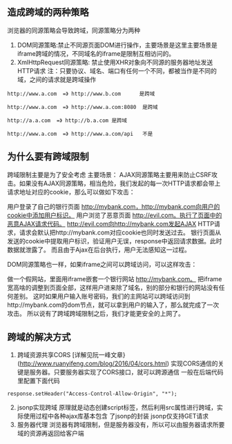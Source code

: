 ## 造成跨域的两种策略
浏览器的同源策略会导致跨域，同源策略分为两种
1. DOM同源策略:禁止不同源页面DOM进行操作，主要场景是这里主要场景是iframe跨域的情况，不同域名的iframe是限制互相访问的。
2. XmlHttpRequest同源策略: 禁止使用XHR对象向不同源的服务器地址发送HTTP请求
注：只要协议、域名、端口有任何一个不同，都被当作是不同的域，之间的请求就是跨域操作
```
http://www.a.com  =》 http://www.b.com      是跨域

http://www.a.com  =》 http://www.a.com:8080  是跨域

http://a.a.com  =》 http://b.a.com 是跨域

http://www.a.com  =》 http://www.a.com/api   不是
```
## 为什么要有跨域限制
跨域限制主要是为了安全考虑
主要场景：
AJAX同源策略主要用来防止CSRF攻击。如果没有AJAX同源策略，相当危险，我们发起的每一次HTTP请求都会带上请求地址对应的cookie，那么可以做如下攻击：

用户登录了自己的银行页面 http://mybank.com，http://mybank.com向用户的cookie中添加用户标识。
用户浏览了恶意页面 http://evil.com。执行了页面中的恶意AJAX请求代码。
http://evil.com向http://mybank.com发起AJAX HTTP请求，请求会默认把http://mybank.com对应cookie也同时发送过去。
银行页面从发送的cookie中提取用户标识，验证用户无误，response中返回请求数据。此时数据就泄露了。
而且由于Ajax在后台执行，用户无法感知这一过程。


DOM同源策略也一样，如果iframe之间可以跨域访问，可以这样攻击：

做一个假网站，里面用iframe嵌套一个银行网站 http://mybank.com。
把iframe宽高啥的调整到页面全部，这样用户进来除了域名，别的部分和银行的网站没有任何差别。
这时如果用户输入账号密码，我们的主网站可以跨域访问到http://mybank.com的dom节点，就可以拿到用户的输入了，那么就完成了一次攻击。
所以说有了跨域跨域限制之后，我们才能更安全的上网了。
## 跨域的解决方式
1. 跨域资源共享CORS
[详解见阮一峰文章}(http://www.ruanyifeng.com/blog/2016/04/cors.html)
实现CORS通信的关键是服务器。只要服务器实现了CORS接口，就可以跨源通信
一般在后端代码里配置下面代码
```
response.setHeader("Access-Control-Allow-Origin", "*");
```
2. jsonp实现跨域
原理就是动态创建script标签，然后利用src属性进行跨域，实际使用过程中各种ajax库基本包含
了jsonp的封装
jsonp仅支持GET请求
3. 服务器代理
浏览器有跨域限制，但是服务器没有，所以可以由服务器请求所要域的资源再返回给客户端
